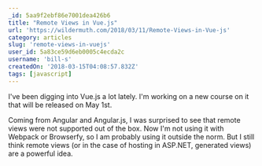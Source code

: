 ```yaml
---
_id: 5aa9f2ebf86e7001dea426b6
title: "Remote Views in Vue.js"
url: 'https://wildermuth.com/2018/03/11/Remote-Views-in-Vue-js'
category: articles
slug: 'remote-views-in-vuejs'
user_id: 5a83ce59d6eb0005c4ecda2c
username: 'bill-s'
createdOn: '2018-03-15T04:08:57.832Z'
tags: [javascript]
---
```


I've been digging into Vue.js a lot lately. I'm working on a new course on it that will be released on May 1st.

Coming from Angular and Angular.js, I was surprised to see that remote views were not supported out of the box. Now I'm not using it with Webpack or Browserfy, so I am probably using it outside the norm. But I still think remote views (or in the case of hosting in ASP.NET, generated views) are a powerful idea.
